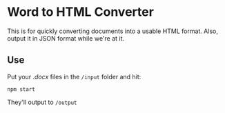 # Word to HTML Converter

This is for quickly converting documents into a usable HTML format. Also, output it in JSON format while we're at it.

## Use

Put your _.docx_ files in the `/input` folder and hit:

    npm start

They'll output to `/output`
